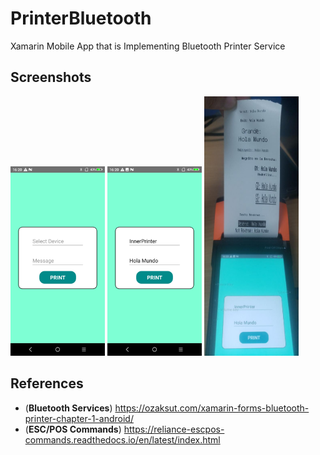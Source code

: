 # PrinterBluetooth
Xamarin Mobile App that is Implementing Bluetooth Printer Service

## Screenshots
<p aling="center">
<img src="/ScreenShots/Screen01.jpg" width="30%" /> <img src="/ScreenShots/Screen02.jpg" width="30%" /> 
<img src="/ScreenShots/Screen03.jpg" width="30%" />
</p>

## References
* (**Bluetooth Services**) https://ozaksut.com/xamarin-forms-bluetooth-printer-chapter-1-android/  
* (**ESC/POS Commands**) https://reliance-escpos-commands.readthedocs.io/en/latest/index.html  
